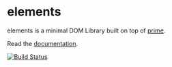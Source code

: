 elements
========

elements is a minimal DOM Library built on top of [prime](https://github.com/mootools/prime).

Read the [documentation](https://github.com/mootools/elements/blob/master/doc/elements.md).

[![Build Status](https://secure.travis-ci.org/mootools/elements.png?branch=master)](http://travis-ci.org/mootools/elements)
